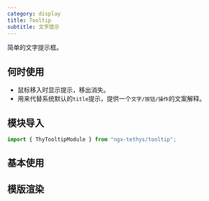 ```yaml
---
category: display
title: Tooltip
subtitle: 文字提示
---
```


<alert>简单的文字提示框。</alert>

## 何时使用
- 鼠标移入时显示提示，移出消失。
- 用来代替系统默认的`title`提示，提供一个`文字/按钮/操作`的文案解释。

## 模块导入
```ts
import { ThyTooltipModule } from "ngx-tethys/tooltip";
```

## 基本使用
<example name="thy-tooltip-basic-example"></example>

## 模版渲染
<example name="thy-tooltip-template-example"></example>

